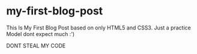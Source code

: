 # my-first-blog-post
This Is My First Blog Post based on only HTML5 and CSS3. Just a practice Model dont expect much :') 


DONT STEAL MY CODE
